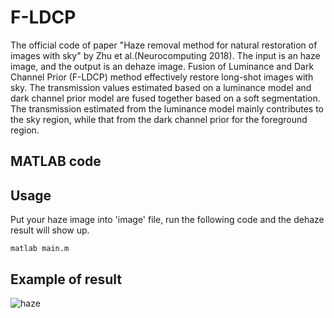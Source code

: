 # F-LDCP
The official code of paper "Haze removal method for natural restoration of images with sky" by Zhu et al.(Neurocomputing 2018). The input is an haze image, and the output is an dehaze image. Fusion of Luminance and Dark Channel Prior (F-LDCP) method effectively restore long-shot images with sky. The transmission values estimated based on a luminance model and dark channel prior model are fused together based on a soft segmentation. The transmission estimated from the luminance model mainly contributes to the sky region, while that from the dark channel prior for the foreground region.

## MATLAB code
## Usage
Put your haze image into 'image' file, run the following code and the dehaze result will show up.
```
matlab main.m
```
  
## Example of result
![haze]() 
